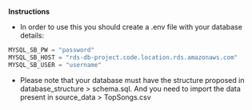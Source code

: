 **Instructions**

* In order to use this you should create a .env file with your database details:

```js
MYSQL_SB_PW = "password"
MYSQL_SB_HOST = "rds-db-project.code.location.rds.amazonaws.com"
MYSQL_SB_USER = "username"
```

* Please note that your database must have the structure proposed in database_structure > schema.sql. And you need to import the data present in source_data > TopSongs.csv